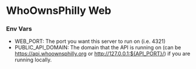 # WhoOwnsPhilly Web


### Env Vars

- WEB_PORT: The port you want this server to run on  (i.e. 4321)
- PUBLIC_API_DOMAIN: The domain that the API is running on (can be https://api.whoownsphilly.org or http://127.0.0.1:${API_PORT}/) if you are running locally.

